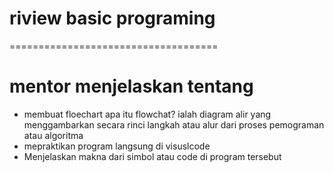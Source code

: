 # riview basic programing
====================================
# mentor menjelaskan tentang 

* membuat floechart 
apa itu flowchat? ialah diagram alir yang menggambarkan secara rinci langkah atau alur dari proses pemograman atau algoritma 
* mepraktikan program langsung di visuslcode 
* Menjelaskan makna dari simbol atau code di program tersebut

